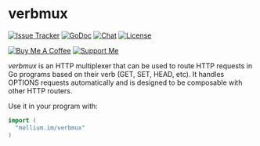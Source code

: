 # verbmux

[![Issue Tracker][badge]](https://github.com/mellium/xmpp/issues)
[![GoDoc](https://godoc.org/mellium.im/verbmux?status.svg)](https://pkg.go.dev/mellium.im/verbmux)
[![Chat](https://inverse.chat/badge.svg?room=mellium@conference.samwhited.com)](https://conversations.im/j/mellium@conference.samwhited.com)
[![License](https://img.shields.io/badge/license-FreeBSD-blue.svg)](https://opensource.org/licenses/BSD-2-Clause)

[![Buy Me A Coffee](https://www.buymeacoffee.com/assets/img/custom_images/purple_img.png)](https://www.buymeacoffee.com/samwhited)
[![Support Me](https://liberapay.com/assets/widgets/donate.svg)](https://liberapay.com/SamWhited/donate)

*verbmux* is an HTTP multiplexer that can be used to route HTTP requests in Go
programs based on their verb (GET, SET, HEAD, etc).
It handles OPTIONS requests automatically and is designed to be composable with
other HTTP routers.

Use it in your program with:

```go
import (
  "mellium.im/verbmux"
)
```


[badge]: https://img.shields.io/badge/style-mellium%2fxmpp-green.svg?longCache=true&style=popout-square&label=issues
